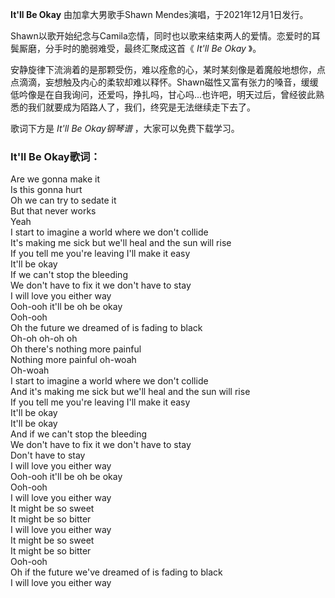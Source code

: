 

**It'll Be Okay** 由加拿大男歌手Shawn Mendes演唱，于2021年12月1日发行。

Shawn以歌开始纪念与Camila恋情，同时也以歌来结束两人的爱情。恋爱时的耳鬓厮磨，分手时的脆弱难受，最终汇聚成这首《 _It'll Be Okay_
》。

安静旋律下流淌着的是那颗受伤，难以痊愈的心，某时某刻像是着魔般地想你，点点滴滴，妄想触及内心的柔软却难以释怀。Shawn磁性又富有张力的嗓音，缓缓低吟像是在自我询问，还爱吗，挣扎吗，甘心吗...也许吧，明天过后，曾经彼此熟悉的我们就要成为陌路人了，我们，终究是无法继续走下去了。

歌词下方是 _It'll Be Okay钢琴谱_ ，大家可以免费下载学习。

### It'll Be Okay歌词：

Are we gonna make it  
Is this gonna hurt  
Oh we can try to sedate it  
But that never works  
Yeah  
I start to imagine a world where we don't collide  
It's making me sick but we'll heal and the sun will rise  
If you tell me you're leaving I'll make it easy  
It'll be okay  
If we can't stop the bleeding  
We don't have to fix it we don't have to stay  
I will love you either way  
Ooh-ooh it'll be oh be okay  
Ooh-ooh  
Oh the future we dreamed of is fading to black  
Oh-oh oh-oh oh  
Oh there's nothing more painful  
Nothing more painful oh-woah  
Oh-woah  
I start to imagine a world where we don't collide  
And it's making me sick but we'll heal and the sun will rise  
If you tell me you're leaving I'll make it easy  
It'll be okay  
It'll be okay  
And if we can't stop the bleeding  
We don't have to fix it we don't have to stay  
Don't have to stay  
I will love you either way  
Ooh-ooh it'll be oh be okay  
Ooh-ooh  
I will love you either way  
It might be so sweet  
It might be so bitter  
I will love you either way  
It might be so sweet  
It might be so bitter  
Ooh-ooh  
Oh if the future we've dreamed of is fading to black  
I will love you either way

